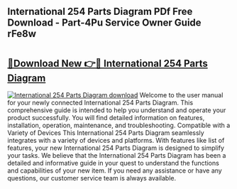 ## International 254 Parts Diagram PDf Free Download - Part-4Pu Service Owner Guide rFe8w

# <h2><a href="http://dflkidc.blite.top/?on=International+254+Parts+Diagram">🔗Download New 👉🔴 International 254 Parts Diagram</a></h2>

[![International 254 Parts Diagram download](https://i.imgur.com/lujVjoI.png)](http://dflkidc.blite.top/?on=International+254+Parts+Diagram)
Welcome to the user manual for your newly connected International 254 Parts Diagram. This comprehensive guide is intended to help you understand and operate your product successfully. You will find detailed information on features, installation, operation, maintenance, and troubleshooting. Compatible with a Variety of Devices This International 254 Parts Diagram seamlessly integrates with a variety of devices and platforms. With features like list of features, your new International 254 Parts Diagram is designed to simplify your tasks. We believe that the International 254 Parts Diagram has been a detailed and informative guide in your quest to understand the functions and capabilities of your new item. If you need any assistance or have any questions, our customer service team is always available.

